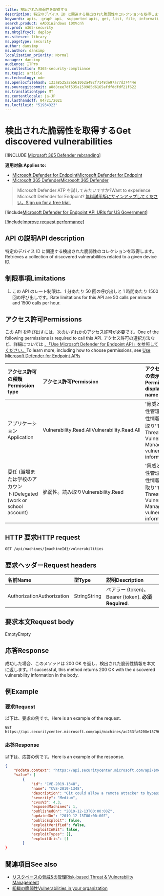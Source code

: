 ```yaml
---
title: 検出された脆弱性を取得する
description: 特定のデバイス ID に関連する検出された脆弱性のコレクションを取得します。
keywords: apis、 graph api、 supported apis, get, list, file, information, discovered vulnerabilits, threat & 脆弱性の管理 api, Microsoft Defender for Endpoint tvm api
search.product: eADQiWindows 10XVcnh
ms.prod: m365-security
ms.mktglfcycl: deploy
ms.sitesec: library
ms.pagetype: security
author: dansimp
ms.author: dansimp
localization_priority: Normal
manager: dansimp
audience: ITPro
ms.collection: M365-security-compliance
ms.topic: article
ms.technology: mde
ms.openlocfilehash: 133a8525a2e561062a492f7148de97a77d37444e
ms.sourcegitcommit: a8d8cee7df535a150985d6165afdfddfdf21f622
ms.translationtype: MT
ms.contentlocale: ja-JP
ms.lasthandoff: 04/21/2021
ms.locfileid: "51934323"
---
```

# <a name="get-discovered-vulnerabilities"></a><span data-ttu-id="bdc8a-104">検出された脆弱性を取得する</span><span class="sxs-lookup"><span data-stu-id="bdc8a-104">Get discovered vulnerabilities</span></span>

[!INCLUDE [Microsoft 365 Defender rebranding](../../includes/microsoft-defender.md)]

<span data-ttu-id="bdc8a-105">**適用対象:**</span><span class="sxs-lookup"><span data-stu-id="bdc8a-105">**Applies to:**</span></span>
- [<span data-ttu-id="bdc8a-106">Microsoft Defender for Endpoint</span><span class="sxs-lookup"><span data-stu-id="bdc8a-106">Microsoft Defender for Endpoint</span></span>](https://go.microsoft.com/fwlink/p/?linkid=2154037)
- [<span data-ttu-id="bdc8a-107">Microsoft 365 Defender</span><span class="sxs-lookup"><span data-stu-id="bdc8a-107">Microsoft 365 Defender</span></span>](https://go.microsoft.com/fwlink/?linkid=2118804)

> <span data-ttu-id="bdc8a-108">Microsoft Defender ATP を試してみたいですか?</span><span class="sxs-lookup"><span data-stu-id="bdc8a-108">Want to experience Microsoft Defender for Endpoint?</span></span> [<span data-ttu-id="bdc8a-109">無料試用版にサインアップしてください。</span><span class="sxs-lookup"><span data-stu-id="bdc8a-109">Sign up for a free trial.</span></span>](https://www.microsoft.com/microsoft-365/windows/microsoft-defender-atp?ocid=docs-wdatp-exposedapis-abovefoldlink) 

[!include[Microsoft Defender for Endpoint API URIs for US Government](../../includes/microsoft-defender-api-usgov.md)]

[!include[Improve request performance](../../includes/improve-request-performance.md)]

## <a name="api-description"></a><span data-ttu-id="bdc8a-110">API の説明</span><span class="sxs-lookup"><span data-stu-id="bdc8a-110">API description</span></span>
<span data-ttu-id="bdc8a-111">特定のデバイス ID に関連する検出された脆弱性のコレクションを取得します。</span><span class="sxs-lookup"><span data-stu-id="bdc8a-111">Retrieves a collection of discovered vulnerabilities related to a given device ID.</span></span>

## <a name="limitations"></a><span data-ttu-id="bdc8a-112">制限事項</span><span class="sxs-lookup"><span data-stu-id="bdc8a-112">Limitations</span></span>
1. <span data-ttu-id="bdc8a-113">この API のレート制限は、1 分あたり 50 回の呼び出しと 1 時間あたり 1500 回の呼び出しです。</span><span class="sxs-lookup"><span data-stu-id="bdc8a-113">Rate limitations for this API are 50 calls per minute and 1500 calls per hour.</span></span>

## <a name="permissions"></a><span data-ttu-id="bdc8a-114">アクセス許可</span><span class="sxs-lookup"><span data-stu-id="bdc8a-114">Permissions</span></span>

<span data-ttu-id="bdc8a-115">この API を呼び出すには、次のいずれかのアクセス許可が必要です。</span><span class="sxs-lookup"><span data-stu-id="bdc8a-115">One of the following permissions is required to call this API.</span></span> <span data-ttu-id="bdc8a-116">アクセス許可の選択方法など、詳細については [、「Use Microsoft Defender for Endpoint API」を参照してください。](apis-intro.md)</span><span class="sxs-lookup"><span data-stu-id="bdc8a-116">To learn more, including how to choose permissions, see [Use Microsoft Defender for Endpoint APIs](apis-intro.md)</span></span>

<span data-ttu-id="bdc8a-117">アクセス許可の種類</span><span class="sxs-lookup"><span data-stu-id="bdc8a-117">Permission type</span></span> | <span data-ttu-id="bdc8a-118">アクセス許可</span><span class="sxs-lookup"><span data-stu-id="bdc8a-118">Permission</span></span> | <span data-ttu-id="bdc8a-119">アクセス許可の表示名</span><span class="sxs-lookup"><span data-stu-id="bdc8a-119">Permission display name</span></span>
:---|:---|:---
<span data-ttu-id="bdc8a-120">アプリケーション</span><span class="sxs-lookup"><span data-stu-id="bdc8a-120">Application</span></span> |<span data-ttu-id="bdc8a-121">Vulnerability.Read.All</span><span class="sxs-lookup"><span data-stu-id="bdc8a-121">Vulnerability.Read.All</span></span> | <span data-ttu-id="bdc8a-122">'脅威と脆弱性管理の脆弱性情報の読み取り'</span><span class="sxs-lookup"><span data-stu-id="bdc8a-122">'Read Threat and Vulnerability Management vulnerability information'</span></span>
<span data-ttu-id="bdc8a-123">委任 (職場または学校のアカウント)</span><span class="sxs-lookup"><span data-stu-id="bdc8a-123">Delegated (work or school account)</span></span> | <span data-ttu-id="bdc8a-124">脆弱性。読み取り</span><span class="sxs-lookup"><span data-stu-id="bdc8a-124">Vulnerability.Read</span></span> | <span data-ttu-id="bdc8a-125">'脅威と脆弱性管理の脆弱性情報の読み取り'</span><span class="sxs-lookup"><span data-stu-id="bdc8a-125">'Read Threat and Vulnerability Management vulnerability information'</span></span>

## <a name="http-request"></a><span data-ttu-id="bdc8a-126">HTTP 要求</span><span class="sxs-lookup"><span data-stu-id="bdc8a-126">HTTP request</span></span>

```
GET /api/machines/{machineId}/vulnerabilities
```

## <a name="request-headers"></a><span data-ttu-id="bdc8a-127">要求ヘッダー</span><span class="sxs-lookup"><span data-stu-id="bdc8a-127">Request headers</span></span>

<span data-ttu-id="bdc8a-128">名前</span><span class="sxs-lookup"><span data-stu-id="bdc8a-128">Name</span></span> | <span data-ttu-id="bdc8a-129">型</span><span class="sxs-lookup"><span data-stu-id="bdc8a-129">Type</span></span> | <span data-ttu-id="bdc8a-130">説明</span><span class="sxs-lookup"><span data-stu-id="bdc8a-130">Description</span></span>
:---|:---|:---
<span data-ttu-id="bdc8a-131">Authorization</span><span class="sxs-lookup"><span data-stu-id="bdc8a-131">Authorization</span></span> | <span data-ttu-id="bdc8a-132">String</span><span class="sxs-lookup"><span data-stu-id="bdc8a-132">String</span></span> | <span data-ttu-id="bdc8a-133">ベアラー {token}。</span><span class="sxs-lookup"><span data-stu-id="bdc8a-133">Bearer {token}.</span></span> <span data-ttu-id="bdc8a-134">**必須**</span><span class="sxs-lookup"><span data-stu-id="bdc8a-134">**Required**.</span></span>

## <a name="request-body"></a><span data-ttu-id="bdc8a-135">要求本文</span><span class="sxs-lookup"><span data-stu-id="bdc8a-135">Request body</span></span>

<span data-ttu-id="bdc8a-136">Empty</span><span class="sxs-lookup"><span data-stu-id="bdc8a-136">Empty</span></span>

## <a name="response"></a><span data-ttu-id="bdc8a-137">応答</span><span class="sxs-lookup"><span data-stu-id="bdc8a-137">Response</span></span>

<span data-ttu-id="bdc8a-138">成功した場合、このメソッドは 200 OK を返し、検出された脆弱性情報を本文に返します。</span><span class="sxs-lookup"><span data-stu-id="bdc8a-138">If successful, this method returns 200 OK with the discovered vulnerability information in the body.</span></span>

## <a name="example"></a><span data-ttu-id="bdc8a-139">例</span><span class="sxs-lookup"><span data-stu-id="bdc8a-139">Example</span></span>

### <a name="request"></a><span data-ttu-id="bdc8a-140">要求</span><span class="sxs-lookup"><span data-stu-id="bdc8a-140">Request</span></span>

<span data-ttu-id="bdc8a-141">以下は、要求の例です。</span><span class="sxs-lookup"><span data-stu-id="bdc8a-141">Here is an example of the request.</span></span>

```http
GET https://api.securitycenter.microsoft.com/api/machines/ac233fa6208e1579620bf44207c4006ed7cc4501/vulnerabilities
```

### <a name="response"></a><span data-ttu-id="bdc8a-142">応答</span><span class="sxs-lookup"><span data-stu-id="bdc8a-142">Response</span></span>

<span data-ttu-id="bdc8a-143">以下は、応答の例です。</span><span class="sxs-lookup"><span data-stu-id="bdc8a-143">Here is an example of the response.</span></span>

```json
{
    "@odata.context": "https://api.securitycenter.microsoft.com/api/$metadata#Collection(Analytics.Contracts.PublicAPI.PublicVulnerabilityDto)",
    "value": [
        {
            "id": "CVE-2019-1348",
            "name": "CVE-2019-1348",
            "description": "Git could allow a remote attacker to bypass security restrictions, caused by a flaw in the --export-marks option of git fast-import. By persuading a victim to import specially-crafted content, an attacker could exploit this vulnerability to overwrite arbitrary paths.",
            "severity": "Medium",
            "cvssV3": 4.3,
            "exposedMachines": 1,
            "publishedOn": "2019-12-13T00:00:00Z",
            "updatedOn": "2019-12-13T00:00:00Z",
            "publicExploit": false,
            "exploitVerified": false,
            "exploitInKit": false,
            "exploitTypes": [],
            "exploitUris": []
        }
}
```

## <a name="see-also"></a><span data-ttu-id="bdc8a-144">関連項目</span><span class="sxs-lookup"><span data-stu-id="bdc8a-144">See also</span></span>

- [<span data-ttu-id="bdc8a-145">リスクベースの脅威&の管理</span><span class="sxs-lookup"><span data-stu-id="bdc8a-145">Risk-based Threat & Vulnerability Management</span></span>](https://docs.microsoft.com/microsoft-365/security/defender-endpoint/next-gen-threat-and-vuln-mgt)
- [<span data-ttu-id="bdc8a-146">組織の脆弱性</span><span class="sxs-lookup"><span data-stu-id="bdc8a-146">Vulnerabilities in your organization</span></span>](https://docs.microsoft.com/microsoft-365/security/defender-endpoint/tvm-weaknesses)
